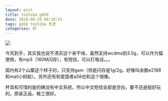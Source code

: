 ```yaml
---
layout: post
title: toshiba g450
date: 2010-08-29 00:10:53
tags: g450 toshiba 东芝
categories: 好
---
```


<img src="http://farm4.staticflickr.com/3787/9266191167_375350b9ab_o.jpg"  />

今天到手，其实我也说不清买这个来干啥，虽然支持wcdma到3.5g，可以作为猫使用，有mp3（160M闪存），有短信，可以打电话。。。

国内有2个山寨这个样子的，只支持gsm（但是闪存是1g/2g，好像叫金鹏e2188和mail小蚂蚁）。另外还有和爱国者a58也和这个很像。

杯具和可惜的是的确没有中文系统，所以中文短信全部是空白，要不还是挺好玩的。原装正品，做工很好。